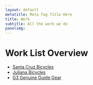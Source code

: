 ```yaml
---
layout: default
metatitle: Meta Tag Title Here
title: Work
subtitle: All the work we do
panelimg: 
---
```


<h1>Work List Overview</h1>

<ul>
<li><a href="santacruz.html">Santa Cruz Bicycles</a></li>
<li><a href="santacruz.html">Juliana Bicycles</a></li>
<li><a href="santacruz.html">G3 Genuine Guide Gear</a></li>
</ul>